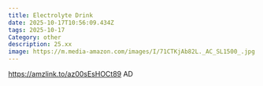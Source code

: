 ```yaml
---
title: Electrolyte Drink
date: 2025-10-17T10:56:09.434Z
tags: 2025-10-17
Category: other
description: 25.xx
image: https://m.media-amazon.com/images/I/71CTKjAb82L._AC_SL1500_.jpg
---
```

https://amzlink.to/az00sEsHOCt89
AD